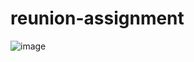 # reunion-assignment
![image](https://user-images.githubusercontent.com/25504458/196865862-1c6f4906-281e-427f-93f7-a580772a9974.png)
